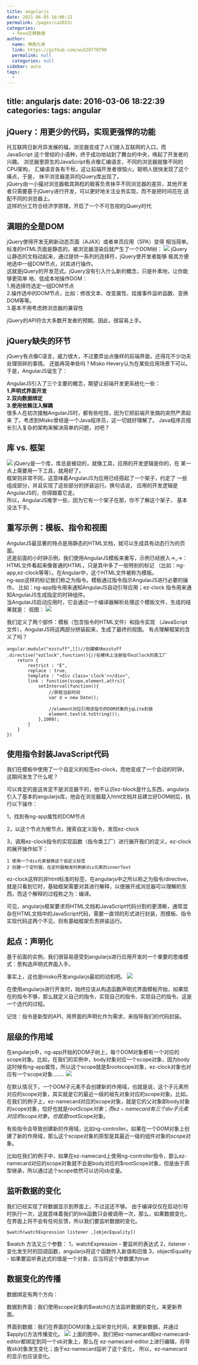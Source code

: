 ```yaml
---
title: angularjs
date: 2021-06-05 16:06:21
permalink: /pages/ca2653/
categories: 
  - hexo迁移数据
author: 
  name: 神族九帝
  link: https://github.com/wu529778790
  permalink: null
  categories: null
sidebar: auto
tags: 
  - 
---
```

title: angularjs
date: 2016-03-06 18:22:39
categories:
tags: angular
---
## jQuery：用更少的代码，实现更强悍的功能
托互联网日新月异发展的福，浏览器变成了人们接入互联网的入口，而JavaScript 这个曾经的小语种，终于成功地站到了舞台的中央，唤起了开发者的兴趣。<!--more-->
浏览器里原生的JavaScript有点像汇编语言，不同的浏览器就像不同的CPU架构， 汇编语言各有千秋，这让前端开发者很恼火。聪明人很快发现了这个痛点，于是， 抹平浏览器差异的jQuery库出现了。   
jQuery由一小撮对浏览器极其熟稔的极客负责抹平不同浏览器的差异，其他开发 者只需要基于jQuery进行开发，可以更好地关注业务实现，而不是把时间花在 适配不同的浏览器上。  
这样的分工符合经济学原理，开启了一个不可忽视的jQuery时代
## 满眼的全是DOM
jQuery使得开发无刷新动态页面（AJAX）或者单页应用（SPA）变得 相当简单。
标准的HTML页面是静态的，被浏览器渲染后就产生了一个DOM树：
![](http://o9xxj2r73.bkt.clouddn.com/angularjs/1.png)
jQuery让静态的文档动起来，通过提供一系列的选择符，jQuery使开发者能够 极其方便地选中一组DOM节点，对其进行操作。  
这就是jQuery的开发范式。jQuery没有引入什么新的概念，只是朴素地，让你能够更简单 地、低成本地操作DOM：  
1.用选择符选定一组DOM节点  
2.操作选中的DOM节点，比如：修改文本、改变属性、挂接事件监听函数、变换DOM等等。  
3.基本不用考虑跨浏览器的兼容性

jQuery的API符合大多数开发者的预期，因此，很容易上手。
## jQuery缺失的环节

jQuery有点像C语言，威力很大，不过要弄出点像样的前端界面，还得花不少功夫 处理琐碎的事情。
还能再简单些吗？Misko Hevery认为在某些应用场景下可以。于是，AngularJS诞生了：

AngularJS引入了三个主要的概念，期望让前端开发更系统化一些：  
<b>1.声明式界面开发  
2.双向数据绑定  
3.使用依赖注入解耦  </b>  
很多人在初次接触AngularJS时，都有些吃惊，因为它把前端开发搞的突然严肃起来 了。考虑到Misko曾经是一个Java程序员，这一切就好理解了。
Java程序员擅长引入复杂的架构来解决简单的问题，对吧？
<!---more--->
## 库 vs. 框架
![](http://o9xxj2r73.bkt.clouddn.com/angularjs/2.png)
jQuery是一个库，库总是被动的，就像工具，应用的开发逻辑是你的，在 某一点上需要用一下工具，就用好了。  
框架则非常不同，这意味着AngularJS为应用已经搭起了一个架子，约定了 一些组成部分，并且实现了这些部分的拼装运行。换句话说， 应用的开发逻辑是AngularJS的，你得跟着它走。  
所以，AngularJS难学一些，因为它有一个架子在那，你不了解这个架子， 基本没法下手。  
## 重写示例：模板、指令和视图
AngularJS最显著的特点是用静态的HTML文档，就可以生成具有动态行为的页面。  
还是前面的小时钟示例，我们使用AngularJS模板来重写，示例已经嵌入→_→：
HTML文件看起来像普通的HTML，只是其中多了一些特别的标记 （比如：ng-app,ez-clock等等）。在Angular中，这个HTML文件被称为模板。  
ng-app这样的标记我们称之为指令。模板通过指令指示AngularJS进行必要的操作。 比如：ng-app指令用来通知AngularJS自动引导应用；ez-clock 指令用来通知AngularJS生成指定的时钟组件。  
当AngularJS启动应用时，它会通过一个编译器解析处理这个模板文件，生成的结果就是： 视图：
![](http://o9xxj2r73.bkt.clouddn.com/angularjs/3.png)

我们定义了两个部件：模板（包含指令的HTML文件）和指令实现 （JavaScript文件），AngularJS将这两部分拼装起来，生成了最终的视图。
有点理解框架的含义了吗？

	angular.module("ezstuff",[])//创建模块ezstuff
	.directive("ezClock",function(){//在模块上注册指令ezClock的类工厂
		return {
			restrict : "E",
			replace : true,
			template : "<div class='clock'></div>",
			link : function(scope,element,attrs){
				setInterval(function(){
					//获取当前时间
					var d = new Date();
	
					//element对应引用该指令的DOM对象的jqLite封装
					element.text(d.toString());
				},1000);
			}
		}
	})

## 使用指令封装JavaScript代码

我们在模板中使用了一个自定义的标签ez-clock，而他变成了一个会动的时钟，这期间发生了什么呢？

可以肯定的是这肯定不是浏览器干的，他不认识ez-block是什么东西，angularjs引入了基本的angularjs库，他会在浏览器载入html文档并且建立好DOM树后，执行以下操作：
	
1，找到有ng-app属性的DOM节点

2，以这个节点为根节点，搜索自定义指令，发现ez-clock

3，调用ez-clock指令的实现函数（指令类工厂）进行展开我们的定义，ez-clock的展开操作如下：

	1 使用一个div元素替换这个自定义标签
	2 创建一个定时器，在定时器触发时刷新div元素的innerText
ez-clock这样的非html标准的标签，在angularjs中之所以称之为指令/directive，就是只看到它时，基础框架需要对其进行解释，以便展开成浏览器可以理解的东西，而这个解释的过程称之为：编译。

可见，angularjs框架要求将HTML文档和JavaScript代码分割的更清晰，通常混杂在HTML文档中的JavaScript代码，需要一直领的形式进行封装，而模板、指令实现代码这两个不见，则有基础框架负责拼装运行。

## 起点：声明化
基于前面的实例，我们很容易感受到angularjs进行应用开发的一个重要的思维模式：葱构造声明式界面入手。

事实上，这也是misko开发angularjs最初的动机吧。
![](http://o9xxj2r73.bkt.clouddn.com/angularjs/4.png)

在使用angularjs进行开发时，始终应该从构造函数声明式界面模板开始，如果现在的指令不够，那么就定义自己的指令，实现自己的指令、实现自己的指令。这是一个选代的过程。

记住：指令是新型的API，用界面的声明化作为需求，来指导我们的代码封装。

## 层级的作用域

在angularjs中，ng-app开始的DOM子树上，每个DOM对象都有一个对应的scope对象。比如，在我们的实例中，body对象对应一个scope对象，因为body这时候有ng-app属性，所以这个scope就是$rootscope对象，ez-clock对象也对应有一个scope对象........
![](http://o9xxj2r73.bkt.clouddn.com/angularjs/5.png)

在默认情况下，一个DOM子元素不会创建新的作用域，也就是说，这个子元素所对应的scope对象，其实就是它的最近一级的祖先对象对应的scope对象。比如，在我们的例子上，ez-namecard对应的scope对象，就是它的父对象即body对象的scope对象，恰好也就是$rootScope对象；而ez-namecard有三个div子元素对应的scope对象，也就是$rootScope对象。

有些指令会导致创建新的作用域，比如ng-controller。如果在一个DOM对象上创建了新的作用域，那么这个scope对象的原型是其最近一级的组件对象的scope对象。

比如在我们的例子中，如果在ez-namecard上使用ng-controller指令，那么ez-namecard对应的scope对象就不会是body对应的$rootScope对象，但是由于原型继承，所以通过这个scope依然可以访问sb变量。

## 监听数据的变化

我们已经实现了将数据显示到界面上，不过这还不够。
由于编译仅仅在启动引导时执行一次，这就意味着我们的link函数只会被调用一次，那么，如果数据变化，在界面上将不会有任何反馈，所以我们要监听数据的变化。

	$watch(watchExpression listener ,[objecEquality])
$watch 方法又三个参数：
	1，watchExpression - 要监听的表达式
	2，listener - 变化发生时的回调函数，angularjs将这个函数传入新值和旧值
	3，objectEquality - 如果要监听表达式的值是一个对象，应当将这个参数置为true

## 数据变化的传播

数据绑定有两个方向：


数据到界面：我们使用scope对象的$watch()方法监听数据的变化，来更新界面。

界面到数据：我们在界面的DOM对象上监听变化时间，来更新数据，并通过$apply()方法传播变化。
![](http://o9xxj2r73.bkt.clouddn.com/angularjs/6.png)
上面的图中，我们把ez-namecard和ez-namecard-editor都绑定到同一个sb对象上，那么在 ez-namecard-editor上进行编辑，将导致sb对象发生变化；由于ez-namecard监听了这个变化， 所以，ez-namecard的显示也应该变化。